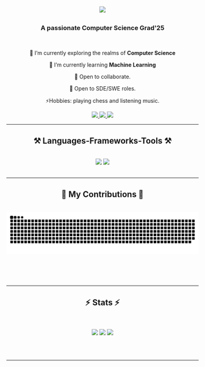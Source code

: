 
<h1 align="center">
    <img src="https://readme-typing-svg.herokuapp.com/?font=Righteous&size=35&center=true&vCenter=true&width=500&height=70&duration=4000&lines=Hi+There!+👋;+I'm+Sai+Krishna!;" />
</h1>

<h3 align="center">A passionate Computer Science Grad'25</h3>

<br/>

<div>
 <form align ="center">
     
 🔭 I’m currently  exploring the realms of **Computer Science**
 
 🌱 I’m currently learning **Machine Learning**

 👯 Open to collaborate.
 
 💼 Open to SDE/SWE roles.

 ⚡Hobbies: playing chess and listening music.
</form>
 </div>
 
<div align="center"> 
  <a href="mailto:kvlsaikrishna@gmail.com">
    <img src="https://img.shields.io/badge/Gmail-333333?style=for-the-badge&logo=gmail&logoColor=red" />
  </a>
  <a href="https://linkedin.com/in/saikrishna231303" target="_blank">
    <img src="https://img.shields.io/badge/LinkedIn-0077B5?style=for-the-badge&logo=linkedin&logoColor=white" target="_blank" />
  </a>
  <a href="https://salesp07.github.io" target="_blank">
     <img src="https://img.shields.io/badge/Portfolio-FF5722?style=for-the-badge&logo=todoist&logoColor=white" target="_blank" /> <!-- sqlite, safari, google-chrome are other good icon options -->
  </a>
</div>

 <hr/>
 
<h2 align="center">⚒️ Languages-Frameworks-Tools ⚒️</h2>
<br/>
<div align="center">
    <img src="https://skillicons.dev/icons?i=azure,py,c,cpp,java,mysql,flask" />
    <img src="https://skillicons.dev/icons?i=html,css,js,php,vscode,github,git,r,aws" /><br/>
</div>

<br/>
<hr/>

<div align="center">
  <h2>🐍 My Contributions 🐍</h2>
  <br>
  <img alt="snake eating my contributions" src="https://raw.githubusercontent.com/salesp07/salesp07/output/github-contribution-grid-snake.svg" />
  
  <br/><br/><br/>
</div>

<hr/>

<h2 align="center">⚡ Stats ⚡</h2>
<br>
<p align="center">
  <img height="50%" width="auto" src ="https://github-readme-stats.vercel.app/api?username=Techy7795&show_icons=true&count_private=true&theme=darcula&hide_border=true&hide=issues,contribs&bg_color=00000000">
  <img height="50%" width="auto" src ="https://github-readme-stats.vercel.app/api/top-langs/?username=Techy7795&layout=compact&hide_border=true&theme=darcula&bg_color=00000000&langs_count=6&hide=jupyter%20notebook,tex,css,php">
  <img src ="https://github-readme-streak-stats.herokuapp.com?user=Techy7795&theme=darcula&hide_border=true&background=FFFFFF00">
  <br>
</p>

<br/><br/>

<hr/>

<br/>
